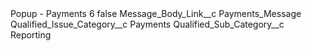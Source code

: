<?xml version="1.0" encoding="UTF-8"?>
<CustomMetadata xmlns="http://soap.sforce.com/2006/04/metadata" xmlns:xsi="http://www.w3.org/2001/XMLSchema-instance" xmlns:xsd="http://www.w3.org/2001/XMLSchema">
    <label>Popup - Payments 6</label>
    <protected>false</protected>
    <values>
        <field>Message_Body_Link__c</field>
        <value xsi:type="xsd:string">Payments_Message</value>
    </values>
    <values>
        <field>Qualified_Issue_Category__c</field>
        <value xsi:type="xsd:string">Payments</value>
    </values>
    <values>
        <field>Qualified_Sub_Category__c</field>
        <value xsi:type="xsd:string">Reporting</value>
    </values>
</CustomMetadata>
